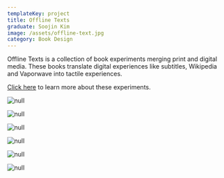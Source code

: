 ```yaml
---
templateKey: project
title: Offline Texts
graduate: Soojin Kim
image: /assets/offline-text.jpg
category: Book Design
---
```

Offline Texts is a collection of book experiments merging print and digital media. These books translate digital experiences like subtitles, Wikipedia and Vaporwave into tactile experiences. 

[Click here](soojinna.com/offlinetexts) to learn more about these experiments.

![null](/assets/offlinetext2.jpg)

![null](/assets/offlinetext2.jpg)

![null](/assets/1_book2.jpg)

![null](/assets/finaldrag-14.jpg)

![null](/assets/2final.jpg)

![null](/assets/4final.jpg)
